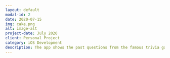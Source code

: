 ```yaml
---
layout: default
modal-id: 2
date: 2020-07-15
img: cake.png
alt: image-alt
project-date: July 2020
client: Personal Project
category: iOS Development
description: The app shows the past questions from the famous trivia game Jeopardy. In this game multiple questions and clues from different categories are displayed. If the users selects correct answer the score is updated accordingly. The game fetches data from jservice api.
---
```

